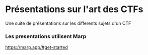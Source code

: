 # Présentations sur l'art des CTFs
Une suite de présentations sur les differents sujets d'un CTF



### Les presentations utilisent Marp  
https://marp.app/#get-started
